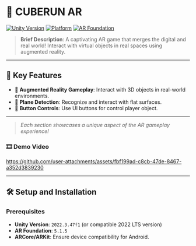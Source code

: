 # 📱 **CUBERUN AR** 



[![Unity Version](https://img.shields.io/badge/Unity-2022.3.47f1-blue.svg)](https://unity.com/get-unity/download) 
[![Platform](https://img.shields.io/badge/Platform-Android-orange.svg)](#)
[![AR Foundation](https://img.shields.io/badge/AR%20Foundation-5.1.5-brightgreen.svg)](https://docs.unity3d.com/Packages/com.unity.xr.arfoundation@5.1/manual/index.html)

> **Brief Description**: A captivating AR game that merges the digital and real world! Interact with virtual objects in real spaces using augmented reality.

---

## 🌟 **Key Features**
- 📱 **Augmented Reality Gameplay**: Interact with 3D objects in real-world environments.
- 🧭 **Plane Detection**: Recognize and interact with flat surfaces.
- 🎯 **Button Controls**: Use UI buttons for control player object.

---





> *Each section showcases a unique aspect of the AR gameplay experience!*

### 🎞️ **Demo Video**


https://github.com/user-attachments/assets/fbf199ad-c8cb-47de-8467-a352d3839230







---

## 🛠️ **Setup and Installation**

### Prerequisites
- **Unity Version**: `2022.3.47f1` (or compatible 2022 LTS version)
- **AR Foundation**: `5.1.5`
- **ARCore/ARKit**: Ensure device compatibility for Android.

